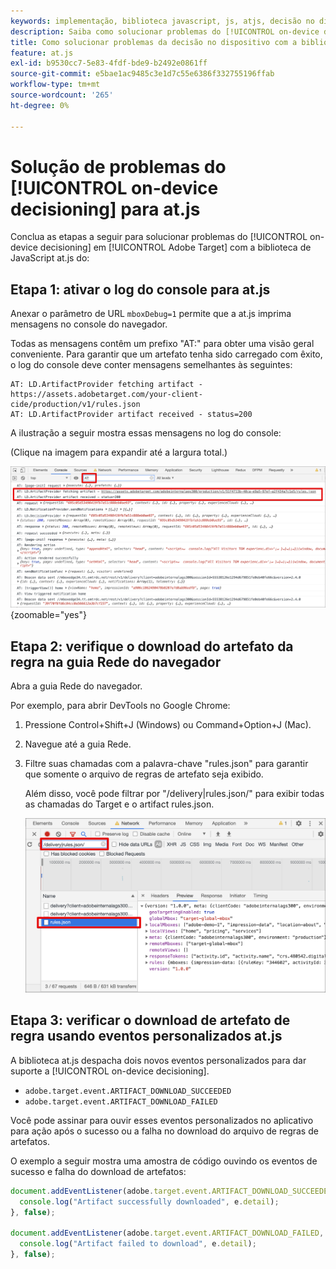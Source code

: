 ```yaml
---
keywords: implementação, biblioteca javascript, js, atjs, decisão no dispositivo, decisão no dispositivo, at.js, no dispositivo, no dispositivo, solução de problemas, solução de problemas, implementação2
description: Saiba como solucionar problemas do [!UICONTROL on-device decisioning] com a biblioteca at.js do.
title: Como solucionar problemas da decisão no dispositivo com a biblioteca at.js de JavaScript?
feature: at.js
exl-id: b9530cc7-5e83-4fdf-bde9-b2492e0861ff
source-git-commit: e5bae1ac9485c3e1d7c55e6386f332755196ffab
workflow-type: tm+mt
source-wordcount: '265'
ht-degree: 0%

---
```


# Solução de problemas do [!UICONTROL on-device decisioning] para at.js

Conclua as etapas a seguir para solucionar problemas do [!UICONTROL on-device decisioning] em [!UICONTROL Adobe Target] com a biblioteca de JavaScript at.js do:

## Etapa 1: ativar o log do console para at.js

Anexar o parâmetro de URL `mboxDebug=1` permite que a at.js imprima mensagens no console do navegador.

Todas as mensagens contêm um prefixo &quot;AT:&quot; para obter uma visão geral conveniente. Para garantir que um artefato tenha sido carregado com êxito, o log do console deve conter mensagens semelhantes às seguintes:

```
AT: LD.ArtifactProvider fetching artifact - https://assets.adobetarget.com/your-client-cide/production/v1/rules.json
AT: LD.ArtifactProvider artifact received - status=200
```

A ilustração a seguir mostra essas mensagens no log do console:

(Clique na imagem para expandir até a largura total.)

![Log de console com mensagens de artefato](/help/dev/implement/client-side/atjs/on-device-decisioning/assets/browser-console.png "Log de console com mensagens de artefato"){zoomable="yes"}

## Etapa 2: verifique o download do artefato da regra na guia Rede do navegador

Abra a guia Rede do navegador.

Por exemplo, para abrir DevTools no Google Chrome:

1. Pressione Control+Shift+J (Windows) ou Command+Option+J (Mac).
1. Navegue até a guia Rede.
1. Filtre suas chamadas com a palavra-chave &quot;rules.json&quot; para garantir que somente o arquivo de regras de artefato seja exibido.

   Além disso, você pode filtrar por &quot;/delivery|rules.json/&quot; para exibir todas as chamadas do Target e o artifact rules.json.

   ![Guia Rede no Google Chrome](assets/rule-json.png)

## Etapa 3: verificar o download de artefato de regra usando eventos personalizados at.js

A biblioteca at.js despacha dois novos eventos personalizados para dar suporte a [!UICONTROL on-device decisioning].

* `adobe.target.event.ARTIFACT_DOWNLOAD_SUCCEEDED`
* `adobe.target.event.ARTIFACT_DOWNLOAD_FAILED`

Você pode assinar para ouvir esses eventos personalizados no aplicativo para ação após o sucesso ou a falha no download do arquivo de regras de artefatos.

O exemplo a seguir mostra uma amostra de código ouvindo os eventos de sucesso e falha do download de artefatos:

```javascript {line-numbers="true"}
document.addEventListener(adobe.target.event.ARTIFACT_DOWNLOAD_SUCCEEDED, function(e) { 
  console.log("Artifact successfully downloaded", e.detail);
}, false);

document.addEventListener(adobe.target.event.ARTIFACT_DOWNLOAD_FAILED, function(e) { 
  console.log("Artifact failed to download", e.detail);
}, false);
```
